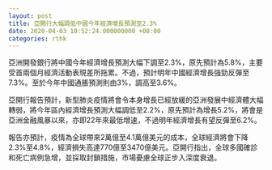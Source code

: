 ```yaml
---
layout: post
title: 亞開行大幅調低中國今年經濟增長預測至2.3%
date: 2020-04-03 10:52:24.000000000 +08:00
categories: rthk
---
```


亞洲開發銀行將中國今年經濟增長預測大幅下調至2.3%，原先預計為5.8%，主要受首兩個月經濟活動表現差所拖累。不過，預計明年中國經濟增長強勁反彈至7.3%。至於今年中國通脹預測則由3%，調高至3.6%。

亞開行報告預計，新型肺炎疫情將會令本身增長已經放緩的亞洲發展中經濟體大幅轉弱，將今年區內經濟增長預測大幅調低至2.2%，原先預計為增長5.2%，將會是亞洲金融風暴以來，亦即22年來最低增速，不過明年經濟增長有望反彈至6.2%。

報告亦預計，疫情為全球帶來2萬億至4.1萬億美元的成本，全球經濟將會下降2.3%至4.8%，經濟損失高達770億至3470億美元。亞開行指出，全球多國確診和死亡病例急增，並採取封鎖措施，市場憂慮全球正步入深度衰退。
